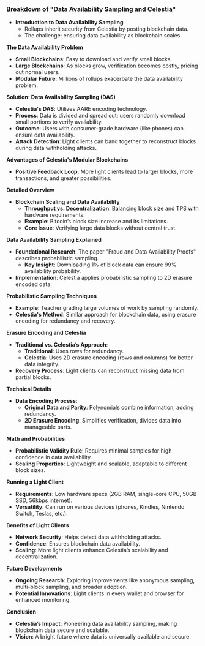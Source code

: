 
### Breakdown of "Data Availability Sampling and Celestia"


- **Introduction to Data Availability Sampling**
  - Rollups inherit security from Celestia by posting blockchain data.
  - The challenge: ensuring data availability as blockchain scales.

**The Data Availability Problem**
- **Small Blockchains**: Easy to download and verify small blocks.
- **Large Blockchains**: As blocks grow, verification becomes costly, pricing out normal users.
- **Modular Future**: Millions of rollups exacerbate the data availability problem.

**Solution: Data Availability Sampling (DAS)**
- **Celestia's DAS**: Utilizes AARE encoding technology.
- **Process**: Data is divided and spread out; users randomly download small portions to verify availability.
- **Outcome**: Users with consumer-grade hardware (like phones) can ensure data availability.
- **Attack Detection**: Light clients can band together to reconstruct blocks during data withholding attacks.

**Advantages of Celestia's Modular Blockchains**
- **Positive Feedback Loop**: More light clients lead to larger blocks, more transactions, and greater possibilities.
  
**Detailed Overview**
- **Blockchain Scaling and Data Availability**
  - **Throughput vs. Decentralization**: Balancing block size and TPS with hardware requirements.
  - **Example**: Bitcoin’s block size increase and its limitations.
  - **Core Issue**: Verifying large data blocks without central trust.

**Data Availability Sampling Explained**
- **Foundational Research**: The paper "Fraud and Data Availability Proofs" describes probabilistic sampling.
  - **Key Insight**: Downloading 1% of block data can ensure 99% availability probability.
- **Implementation**: Celestia applies probabilistic sampling to 2D erasure encoded data.

**Probabilistic Sampling Techniques**
- **Example**: Teacher grading large volumes of work by sampling randomly.
- **Celestia's Method**: Similar approach for blockchain data, using erasure encoding for redundancy and recovery.

**Erasure Encoding and Celestia**
- **Traditional vs. Celestia’s Approach**:
  - **Traditional**: Uses rows for redundancy.
  - **Celestia**: Uses 2D erasure encoding (rows and columns) for better data integrity.
- **Recovery Process**: Light clients can reconstruct missing data from partial blocks.

**Technical Details**
- **Data Encoding Process**:
  - **Original Data and Parity**: Polynomials combine information, adding redundancy.
  - **2D Erasure Encoding**: Simplifies verification, divides data into manageable parts.

**Math and Probabilities**
- **Probabilistic Validity Rule**: Requires minimal samples for high confidence in data availability.
- **Scaling Properties**: Lightweight and scalable, adaptable to different block sizes.

**Running a Light Client**
- **Requirements**: Low hardware specs (2GB RAM, single-core CPU, 50GB SSD, 56kbps internet).
- **Versatility**: Can run on various devices (phones, Kindles, Nintendo Switch, Teslas, etc.).

**Benefits of Light Clients**
- **Network Security**: Helps detect data withholding attacks.
- **Confidence**: Ensures blockchain data availability.
- **Scaling**: More light clients enhance Celestia’s scalability and decentralization.

**Future Developments**
- **Ongoing Research**: Exploring improvements like anonymous sampling, multi-block sampling, and broader adoption.
- **Potential Innovations**: Light clients in every wallet and browser for enhanced monitoring.

**Conclusion**
- **Celestia’s Impact**: Pioneering data availability sampling, making blockchain data secure and scalable.
- **Vision**: A bright future where data is universally available and secure.
